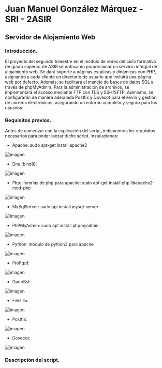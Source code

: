 # Juan Manuel González Márquez - SRI - 2ASIR
## Servidor de Alojamiento Web
### Introducción.
El proyecto del segundo trimestre en el módulo de redes del ciclo formativo de grado superior de ASIR se enfoca en proporcionar un servicio integral de alojamiento web. Se dará soporte a páginas estáticas y dinámicas con PHP, asignando a cada cliente un directorio de usuario que incluirá una página web por defecto. Además, se facilitará el manejo de bases de datos SQL a través de phpMyAdmin. Para la administración de archivos, se implementará el acceso mediante FTP con TLS y SSH/SFTP. Asimismo, se configurarán de manera adecuada Postfix y Dovecot para el envío y gestión de correos electrónicos, asegurando un entorno completo y seguro para los usuarios.
### Requisitos previos.
Antes de comenzar con la explicación del script, indicaremos los requisitos necesarios para poder lanzar dicho script.
Instalaciones:
- Apache: sudo apt-get install apache2

![imagen](https://github.com/CrqzyRod/SRI2T/assets/122454007/dc8dbe2b-f739-4cdc-8e0d-003def38c2a5)

- Dns (bind9):

![imagen](https://github.com/CrqzyRod/SRI2T/assets/122454007/d81ebfcc-db5d-4cd1-b8ef-fe8ce89f9234)

- Php: librerías de php para apache: sudo apt-get install php libapache2-mod-php

![imagen](https://github.com/CrqzyRod/SRI2T/assets/122454007/027e9cd5-7c46-4146-a875-3e75a8065bc5)

- MySqlServer: sudo apt install mysql-server

![imagen](https://github.com/CrqzyRod/SRI2T/assets/122454007/1cd272a6-afe4-4c69-bace-f29339412583)

- PhPMyAdmin: sudo apt install phpmyadmin

![imagen](https://github.com/CrqzyRod/SRI2T/assets/122454007/f680971d-153e-4e35-af3e-1df74cb13233)

- Python: módulo de python3 para apache

![imagen](https://github.com/CrqzyRod/SRI2T/assets/122454007/bddd8ece-f359-4b46-afd2-7404f99b55cf)

- ProFtpd:

![imagen](https://github.com/CrqzyRod/SRI2T/assets/122454007/a4249d4f-e46e-450c-88d3-b9eaa1b9abcd)

- OpenSsl:

![imagen](https://github.com/CrqzyRod/SRI2T/assets/122454007/66894870-bc5f-4995-b5c8-c00594347848)

- Filezilla:

![imagen](https://github.com/CrqzyRod/SRI2T/assets/122454007/0c205d6a-5e05-454a-a2eb-9520cd61945e)

- Postfix:

![imagen](https://github.com/CrqzyRod/SRI2T/assets/122454007/f5d47abd-cd8b-40f6-ba6e-54a9b9fa26f8)

- Dovecot:
  
![imagen](https://github.com/CrqzyRod/SRI2T/assets/122454007/2e7a2eb4-ee4e-4c9a-9d2a-cc8fa6e0d5aa)

### Descripción del script.
